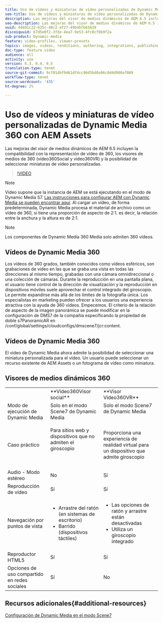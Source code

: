 ```yaml
---
title: Uso de vídeos y miniaturas de vídeo personalizadas de Dynamic Media 360 con AEM Assets
seo-title: Uso de vídeos y miniaturas de vídeo personalizadas de Dynamic Media 360 con AEM Assets
description: Las mejoras del visor de medios dinámicos de AEM 6.5 incluyen la compatibilidad con la representación de vídeo de 360, los visores de medios de 360 (video360Social y video360VR) y la posibilidad de seleccionar miniaturas de vídeo personalizadas.
seo-description: Las mejoras del visor de medios dinámicos de AEM 6.5 incluyen la compatibilidad con la representación de vídeo de 360, los visores de medios de 360 (video360Social y video360VR) y la posibilidad de seleccionar miniaturas de vídeo personalizadas.
uuid: 44b91c22-635c-48c2-af27-49bdbfb61639
discoiquuid: 67d5e0f2-3fde-4ea7-9e53-4fc0cf8b9f2a
sub-product: Dynamic-media
feature: video-profiles, viewer-presets
topics: images, videos, renditions, authoring, integrations, publishing, metadata
doc-type: feature video
audience: all
activity: use
version: 6.3, 6.4, 6.5
translation-type: tm+mt
source-git-commit: 9cf01dbf9461df4cc96d5bd0a96c0d4d900af089
workflow-type: tm+mt
source-wordcount: '435'
ht-degree: 2%

---
```



# Uso de vídeos y miniaturas de vídeo personalizadas de Dynamic Media 360 con AEM Assets

Las mejoras del visor de medios dinámicos de AEM 6.5 incluyen la compatibilidad con la representación de vídeo de 360, los visores de medios de 360 (video360Social y video360VR) y la posibilidad de seleccionar miniaturas de vídeo personalizadas.

>[!VIDEO](https://video.tv.adobe.com/v/26391?quality=9&learn=on)

>[!NOTE]
>
>Video supone que la instancia de AEM se está ejecutando en el modo de Dynamic Media S7.  [Las instrucciones para configurar AEM con Dynamic Media se pueden encontrar aquí](https://helpx.adobe.com/experience-manager/6-3/assets/using/config-dynamic-fp-14410.html). Al cargar un vídeo, de forma predeterminada, Dynamic Media procesa el material de archivo como un vídeo de 360, si tiene una proporción de aspecto de 2:1. es decir, la relación entre la anchura y la altura es de 2:1.

>[!NOTE]
>
>Los componentes de Dynamic Media 360 Media solo admiten 360 vídeos.

## Vídeos de Dynamic Media 360

Los vídeos de 360 grados, también conocidos como vídeos esféricos, son grabaciones de vídeo en las que se graba una vista en todas las direcciones al mismo tiempo, grabadas con una cámara omnidireccional o una colección de cámaras. Durante la reproducción en una pantalla plana, el usuario tiene control de la dirección de visualización y la reproducción en dispositivos móviles suele aprovechar el control integrado del giroscopio.  Le permite expandirse más allá de los límites de la fotografía única. Los especialistas en marketing pueden ofrecer a los usuarios una experiencia atractiva con la ayuda de 360 vídeos.  Empecemos. El criterio de la relación de aspecto de la imagen panorámica se puede modificar en la configuración de DMS7 de la compañía especificando la propiedad de doble s7PanoramicAR en /conf/global/settings/cloudconfigs/dmscene7/jcr:content.

## Vídeos de Dynamic Media 360

El vídeo de Dynamic Media ahora admite la posibilidad de seleccionar una miniatura personalizada para el vídeo. Un usuario puede seleccionar un recurso existente de AEM Assets o un fotograma de vídeo como miniatura.

## Visores de medios dinámicos 360

<table> 
 <tbody>
   <tr>
      <td> </td>
      <td>**Video360Visor social**</td>
      <td>**Visor Video360VR**</td>
   </tr>
   <tr>
      <td>Modo de ejecución de Dynamic Media</td>
      <td>Solo en el modo Scene7 de Dynamic Media</td>
      <td>Solo el modo Scene7 de Dynamic Media<br>
         <br>
      </td>
   </tr>
   <tr>
      <td>Caso práctico   </td>
      <td>
         <p>Para sitios web y dispositivos que no admiten el giroscopio</p>
         <p> </p>
      </td>
      <td>
         <p>Proporciona una experiencia de realidad virtual para un dispositivo que admite giroscopio </p>
      </td>
   </tr>
   <tr>
      <td>Audio - Modo estéreo</td>
      <td>No</td>
      <td>Sí</td>
   </tr>
   <tr>
      <td>Reproducción de vídeo</td>
      <td>Sí</td>
      <td>Sí</td>
   </tr>
   <tr>
      <td>Navegación por puntos de vista</td>
      <td>
         <ul>
            <li>Arrastre del ratón (en sistemas de escritorio)</li>
            <li>Barrido (dispositivos táctiles)</li>
         </ul>
      </td>
      <td>
         <ul>
            <li>Las opciones de ratón y arrastre están desactivadas</li>
            <li>Utiliza un giroscopio integrado</li>
         </ul>
      </td>
   </tr>
   <tr>
      <td>Reproductor HTML5</td>
      <td>Sí</td>
      <td>Sí</td>
   </tr>
   <tr>
      <td>Opciones de uso compartido en redes sociales</td>
      <td>Sí</td>
      <td>No</td>
   </tr>
</tbody>
</table>

## Recursos adicionales{#additional-resources}

[Configuración de Dynamic Media en el modo Scene7](https://helpx.adobe.com/experience-manager/6-5/assets/using/config-dms7.html)
